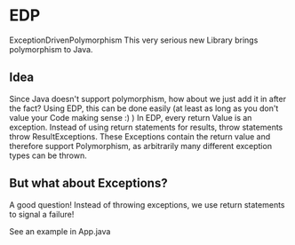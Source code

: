 # EDP
ExceptionDrivenPolymorphism
This very serious new Library brings polymorphism to Java.

## Idea
Since Java doesn't support polymorphism, how about we just add it in after the fact?
Using EDP, this can be done easily (at least as long as you don't value your Code making sense :) )
In EDP, every return Value is an exception. Instead of using return statements for results, throw statements throw ResultExceptions.
These Exceptions contain the return value and therefore support Polymorphism, as arbitrarily many different exception types can be thrown.

## But what about Exceptions?
A good question! Instead of throwing exceptions, we use return statements to signal a failure!

See an example in App.java
